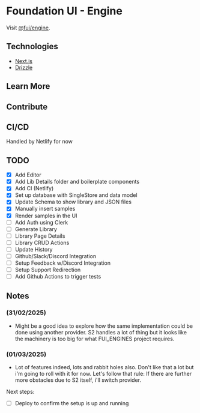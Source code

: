 # Foundation UI - Engine

Visit [@fui/engine](https://foundation-ui.netlify.app/).

## Technologies

- [Next.js](https://nextjs.org)
- [Drizzle](https://orm.drizzle.team)

## Learn More

## Contribute

## CI/CD

Handled by Netlify for now

## TODO

- [x] Add Editor
- [x] Add Lib Details folder and boilerplate components
- [x] Add CI (Netlify)
- [x] Set up database with SingleStore and data model
- [x] Update Schema to show library and JSON files
- [x] Manually insert samples
- [x] Render samples in the UI
- [ ] Add Auth using Clerk
- [ ] Generate Library
- [ ] Library Page Details
- [ ] Library CRUD Actions
- [ ] Update History
- [ ] Github/Slack/Discord Integration
- [ ] Setup Feedback w/Discord Integration
- [ ] Setup Support Redirection
- [ ] Add Github Actions to trigger tests

## Notes

### (31/02/2025)

- Might be a good idea to explore how the same implementation could be done using another provider.
  S2 handles a lot of thing but it looks like the machinery is too big for what FUI_ENGINES project requires.

### (01/03/2025)

- Lot of features indeed, lots and rabbit holes also. Don't like that a lot but i'm going to roll with it for now.
  Let's follow that rule: If there are further more obstacles due to S2 itself, i'll switch provider.

Next steps:

- [ ] Deploy to confirm the setup is up and running

